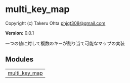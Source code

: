 

# multi_key_map #

Copyright (c) Takeru Ohta <phjgt308@gmail.com>

__Version:__ 0.0.1

一つの値に対して複数のキーが割り当て可能なマップの実装


## Modules ##


<table width="100%" border="0" summary="list of modules">
<tr><td><a href="doc/multi_key_map.md" class="module">multi_key_map</a></td></tr></table>

